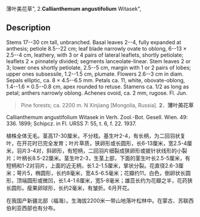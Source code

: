 薄叶美花草",
2.**Callianthemum angustifolium** Witasek",

## Description
Stems 17--30 cm tall, unbranched. Basal leaves 2--4, fully expanded at anthesis; petiole 8.5--22 cm; leaf blade narrowly ovate to oblong, 6--13 × 2.5--4 cm, leathery, with 3 or 4 pairs of lateral leaflets, shortly petiolate; leaflets 2 × pinnately divided; segments lanceolate-linear. Stem leaves 2 or 3; lower ones shortly petiolate, 2.5--5 cm, margin with 1 or 2 pairs of lobes; upper ones subsessile, 1.2--1.5 cm, plumate. Flowers 2.6--3 cm in diam. Sepals elliptic, ca. 8 × 4.5--6.5 mm. Petals ca. 11, white, obovate-oblong, 1.4--1.6 × 0.5--0.8 cm, apex rounded to retuse. Stamens ca. 1/2 as long as petal; anthers narrowly oblong. Achenes ovoid, ca. 2 mm, rugose. Fl. Jun.

> Pine forests; ca. 2200 m. N Xinjiang [Mongolia, Russia].
**2．薄叶美花草**

Callianthemum angustifolium Witasek in Verh. Zool.-Bot. Gesell. Wien. 49: 336. 1899; Schipcz. in Fl. URSS 7: 55, t. 6, f. 22. 1937.

植株全体无毛。茎高17-30厘米，不分枝。基生叶2-4，有长柄，为二回羽状复叶，在开花时已完全发育；叶片草质，狭卵形或长圆形，长6-13厘米，宽2.5-4厘米，羽片3-4对，斜卵形，有短柄，二回羽片细裂成狭卵形或披针状线形的小裂片；叶柄长8.5-22厘米。茎生叶2-3，生茎上部，下面的茎生叶长2.5-5厘米，有短柄和1-2对羽片，上面的近无柄，长1.2-1.5厘米，掌状分裂。花直径2.6-3厘米；萼片5，椭圆形，长约8毫米，宽4.5-6.5毫米；花瓣约11，白色，倒卵状长圆形，顶端圆形或微凹，长1.4-1.6厘米，宽5-8毫米；雄蕊长约为花瓣之半，花药狭长圆形。瘦果卵球形，长约2毫米，有皱折。6月开花。

在我国产新疆北部（福海）。生海拔2200米一带山地落叶松林中。在蒙古、苏联西伯利亚西部也有分布。
